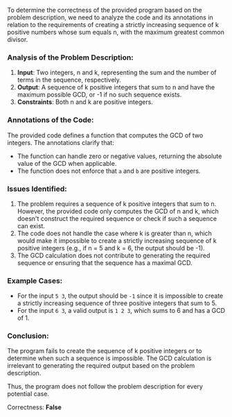 To determine the correctness of the provided program based on the problem description, we need to analyze the code and its annotations in relation to the requirements of creating a strictly increasing sequence of k positive numbers whose sum equals n, with the maximum greatest common divisor.

### Analysis of the Problem Description:
1. **Input**: Two integers, n and k, representing the sum and the number of terms in the sequence, respectively.
2. **Output**: A sequence of k positive integers that sum to n and have the maximum possible GCD, or -1 if no such sequence exists.
3. **Constraints**: Both n and k are positive integers.

### Annotations of the Code:
The provided code defines a function that computes the GCD of two integers. The annotations clarify that:
- The function can handle zero or negative values, returning the absolute value of the GCD when applicable.
- The function does not enforce that `a` and `b` are positive integers.

### Issues Identified:
1. The problem requires a sequence of k positive integers that sum to n. However, the provided code only computes the GCD of n and k, which doesn't construct the required sequence or check if such a sequence can exist.
2. The code does not handle the case where k is greater than n, which would make it impossible to create a strictly increasing sequence of k positive integers (e.g., if n = 5 and k = 6, the output should be -1).
3. The GCD calculation does not contribute to generating the required sequence or ensuring that the sequence has a maximal GCD.

### Example Cases:
- For the input `5 3`, the output should be `-1` since it is impossible to create a strictly increasing sequence of three positive integers that sum to 5.
- For the input `6 3`, a valid output is `1 2 3`, which sums to 6 and has a GCD of 1.

### Conclusion:
The program fails to create the sequence of k positive integers or to determine when such a sequence is impossible. The GCD calculation is irrelevant to generating the required output based on the problem description.

Thus, the program does not follow the problem description for every potential case.

Correctness: **False**